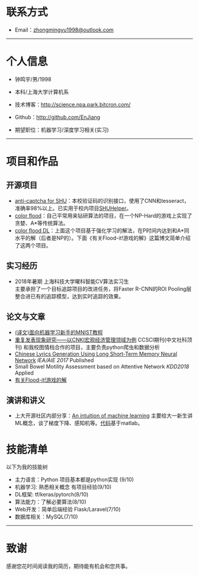 # 联系方式

- Email：zhongmingyu1998@outlook.com

---

# 个人信息

 - 钟鸣宇/男/1998 
 - 本科/上海大学计算机系 
 - 技术博客：http://science.npa.park.bitcron.com/
 - Github：http://github.com/EnJiang

 - 期望职位：机器学习/深度学习相关(实习)

---

# 项目和作品

## 开源项目

 - [anti-captcha for SHU](https://github.com/shuopensourcecommunity/anti-captcha.shuosc.org)：本校验证码的识别接口，使用了CNN和tesseract，准确率98%以上。已实用于校内项目[SHUHelper](https://www.shuhelper.cn/)。
 - [color flood](https://github.com/EnJiang/colorFlood)：自己平常用来钻研算法的项目，在一个NP-Hard的游戏上实现了贪婪、A*等传统算法。
 - [color flood DL](https://github.com/EnJiang/color_flood_dl)：上面这个项目基于强化学习的解法，在P时间内达到和A*同水平的解（后者是NP的）。下面《有关Flood-it!游戏的解》这篇博文简单介绍了这两个项目。

 ## 实习经历
 - 2018年暑期 上海科技大学曜科智能CV算法实习生 <br>
   主要承担了一个目标追踪项目的改进任务，将Faster R-CNN的ROI Pooling层整合进已有的追踪模型，达到实时追踪的效果。

## 论文与文章
- [(译文)面向机器学习新手的MNIST教程](http://science.npa.park.bitcron.com/post/tensorflow/-yi-wen-mian-xiang-ji-qi-xue-xi-xin-shou-de-mnistjiao-cheng)
- [重复发表现象研究——以CNKI宏观经济管理领域为例](http://www.cjstp.cn/cjstp/ch/reader/view_abstract.aspx?file_no=201711010905&flag=1) CCSCI期刊(中文社科顶刊) 和我校图情档合作的项目，主要负责python爬虫和数据分析
- [Chinese Lyrics Generation Using Long Short-Term Memory Neural Network](https://link.springer.com/chapter/10.1007/978-3-319-60045-1_43) *IEA/AIE 2017* Published
- Small Bowel Motility Assessment based on Attentive Network *KDD2018* Applied
- [有关Flood-it!游戏的解](http://science.npa.park.bitcron.com/post/ri-chang-shi-yan/you-guan-flood-it!you-xi-de-jie)

## 演讲和讲义
- 上大开源社区内部分享：[An intuition of machine learning](https://github.com/EnJiang/resume/blob/master/An%20intuition%20of%20machine%20learning.pdf) 主要给大一新生讲ML概念，谈了梯度下降、感知机等。[代码](https://github.com/EnJiang/resume/blob/master/An%20intuition%20of%20machine%20learning.rar)基于matlab。

# 技能清单
以下为我的技能树
- 主力语言：Python 项目基本都是python实现 (9/10)
- 机器学习: 熟悉相关概念 有项目经验(9/10)
- DL框架: tf/keras/pytorch(8/10)
- 算法能力：了解必要算法(8/10)
- Web开发：简单后端经验 Flask/Laravel(7/10)
- 数据库相关：MySQL(7/10)

---

# 致谢
感谢您花时间阅读我的简历，期待能有机会和您共事。